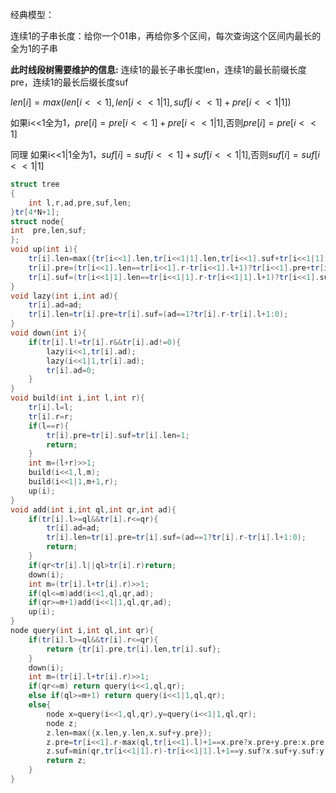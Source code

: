 经典模型：

连续1的子串长度：给你一个01串，再给你多个区间，每次查询这个区间内最长的全为1的子串

**此时线段树需要维护的信息:** 连续1的最长子串长度len，连续1的最长前缀长度pre，连续1的最长后缀长度suf

$len[i]=max(len[i<<1],len[i<<1|1],suf[i<<1]+pre[i<<1|1])$

如果i<<1全为1，$pre[i]=pre[i<<1]+pre[i<<1|1]$,否则$pre[i]=pre[i<<1]$

同理  如果i<<1|1全为1，$suf[i]=suf[i<<1]+suf[i<<1|1]$,否则$suf[i]=suf[i<<1|1]$

```c++
struct tree
{
    int l,r,ad,pre,suf,len;
}tr[4*N+1];
struct node{
int  pre,len,suf;
};
void up(int i){
    tr[i].len=max({tr[i<<1].len,tr[i<<1|1].len,tr[i<<1].suf+tr[i<<1|1].pre});
    tr[i].pre=(tr[i<<1].len==tr[i<<1].r-tr[i<<1].l+1)?tr[i<<1].pre+tr[i<<1|1].pre:tr[i<<1].pre;
    tr[i].suf=(tr[i<<1|1].len==tr[i<<1|1].r-tr[i<<1|1].l+1)?tr[i<<1].suf+tr[i<<1|1].suf:tr[i<<1|1].suf; 
}
void lazy(int i,int ad){
    tr[i].ad=ad;
    tr[i].len=tr[i].pre=tr[i].suf=(ad==1?tr[i].r-tr[i].l+1:0);
}
void down(int i){
    if(tr[i].l!=tr[i].r&&tr[i].ad!=0){
        lazy(i<<1,tr[i].ad);
        lazy(i<<1|1,tr[i].ad);
        tr[i].ad=0;
    }
}
void build(int i,int l,int r){
    tr[i].l=l;
    tr[i].r=r;
    if(l==r){
        tr[i].pre=tr[i].suf=tr[i].len=1;
        return;
    }
    int m=(l+r)>>1;
    build(i<<1,l,m);
    build(i<<1|1,m+1,r);
    up(i);
}
void add(int i,int ql,int qr,int ad){
    if(tr[i].l>=ql&&tr[i].r<=qr){
        tr[i].ad=ad;
        tr[i].len=tr[i].pre=tr[i].suf=(ad==1?tr[i].r-tr[i].l+1:0);
        return;
    }
    if(qr<tr[i].l||ql>tr[i].r)return;
    down(i);
    int m=(tr[i].l+tr[i].r)>>1;
    if(ql<=m)add(i<<1,ql,qr,ad);
    if(qr>=m+1)add(i<<1|1,ql,qr,ad);
    up(i);
}
node query(int i,int ql,int qr){
    if(tr[i].l>=ql&&tr[i].r<=qr){
        return {tr[i].pre,tr[i].len,tr[i].suf};
    }
    down(i);
    int m=(tr[i].l+tr[i].r)>>1;
    if(qr<=m) return query(i<<1,ql,qr);
    else if(ql>=m+1) return query(i<<1|1,ql,qr);
    else{
        node x=query(i<<1,ql,qr),y=query(i<<1|1,ql,qr);
        node z;
        z.len=max({x.len,y.len,x.suf+y.pre});
        z.pre=tr[i<<1].r-max(ql,tr[i<<1].l)+1==x.pre?x.pre+y.pre:x.pre;
        z.suf=min(qr,tr[i<<1|1].r)-tr[i<<1|1].l+1==y.suf?x.suf+y.suf:y.suf;
        return z;
    }
}
```

